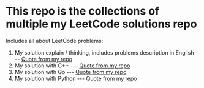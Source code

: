 # This repo is the collections of multiple my LeetCode solutions repo

Includes all about LeetCode problems:

1. My solution explain / thinking, includes problems description in English --- [Quote from my repo](https://github.com/algorithms-box/leetcode-thinking)
3. My solution with C++ --- [Quote from my repo](https://github.com/algorithms-box/leetcode-cpp)
4. My solution with Go --- [Quote from my repo](https://github.com/algorithms-box/leetcode-go)
5. My solution with Python --- [Quote from my repo](https://github.com/algorithms-box/leetcode-python)

